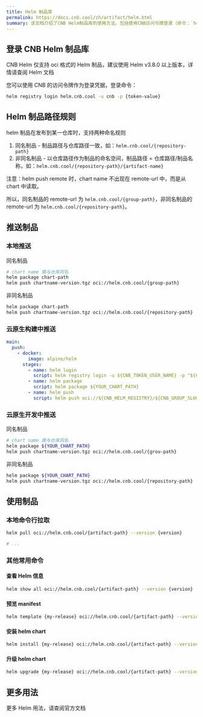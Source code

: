 ```yaml
---
title: Helm 制品库
permalink: https://docs.cnb.cool/zh/artifact/helm.html
summary: 该文档介绍了CNB Helm制品库的使用方法。包括使用CNB访问令牌登录（命令：`helm registry login helm.cnb.cool -u cnb -p {token-value}`），制品路径规则（有同名和非同名两种），推送制品的多种方式（本地推送及云原生构建、开发中推送），使用制品的常见命令（如拉取、查看信息、预览manifest、安装和升级等） 。
---
```


## 登录 CNB Helm 制品库

CNB Helm 仅支持 oci 格式的 Helm 制品，建议使用 Helm v3.8.0 以上版本，详情请查阅 Helm 文档

您可以使用 CNB 的访问令牌作为登录凭据，登录命令：

```bash
helm registry login helm.cnb.cool -u cnb -p {token-value}
```

## Helm 制品路径规则

helm 制品在发布到某一仓库时，支持两种命名规则

1. 同名制品 - 制品路径与仓库路径一致，如：`helm.cnb.cool/{repository-path}`
2. 非同名制品 - 以仓库路径作为制品的命名空间，制品路径 = 仓库路径/制品名称，如：`helm.cnb.cool/{repository-path}/{artifact-name}`

注意：helm push remote 时，chart name 不出现在 remote-url 中，而是从 chart 中读取。

所以，同名制品的 remote-url 为 `helm.cnb.cool/{group-path}`，非同名制品的 remote-url 为 `helm.cnb.cool/{repository-path}`。

## 推送制品

### 本地推送

同名制品

```bash
# chart name 需与仓库同名
helm package chart-path
helm push chartname-version.tgz oci://helm.cnb.cool/{group-path}
```

非同名制品

```bash
helm package chart-path
helm push chartname-version.tgz oci://helm.cnb.cool/{repository-path}
```

### 云原生构建中推送

```yaml
main:
  push:
    - docker:
        image: alpine/helm
      stages:
        - name: helm login
          script: helm registry login -u ${CNB_TOKEN_USER_NAME} -p "${CNB_TOKEN}" ${CNB_HELM_REGISTRY}
        - name: helm package
          script: helm package ${YOUR_CHART_PATH}
        - name: helm push
          script: helm push oci://${CNB_HELM_REGISTRY}/${CNB_GROUP_SLUG_LOWERCASE}
```

### 云原生开发中推送

同名制品

```bash
# chart name 需与仓库同名
helm package ${YOUR_CHART_PATH}
helm push chartname-version.tgz oci://helm.cnb.cool/{grou-path}
```

非同名制品

```bash
helm package ${YOUR_CHART_PATH}
helm push chartname-version.tgz oci://helm.cnb.cool/{repository-path}
```

## 使用制品

### 本地命令行拉取

```bash
helm pull oci://helm.cnb.cool/{artifact-path} --version {version}

# ...
```

### 其他常用命令

#### 查看 Helm 信息

```bash
helm show all oci://helm.cnb.cool/{artifact-path} --version {version}
```

#### 预览 manifest

```bash
helm template {my-release} oci://helm.cnb.cool/{artifact-path} --version {version}
```

#### 安装 helm chart

```bash
helm install {my-release} oci://helm.cnb.cool/{artifact-path} --version {version}
```

#### 升级 helm chart

```bash
helm upgrade {my-release} oci://helm.cnb.cool/{artifact-path} --version {version}
```

## 更多用法

更多 Helm 用法，请查阅官方文档
